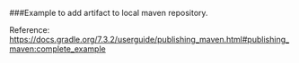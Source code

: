 ###Example to add artifact to local maven repository.

Reference: 
https://docs.gradle.org/7.3.2/userguide/publishing_maven.html#publishing_maven:complete_example